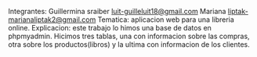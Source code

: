 Integrantes: Guillermina sraiber luit-guilleluit18@gmail.com
Mariana liptak-marianaliptak2@gmail.com
Tematica: aplicacion web para una libreria online.
Explicacion: este trabajo lo himos una base de datos en phpmyadmin. Hicimos tres tablas, una con informacion sobre las compras, otra sobre los productos(libros) y la ultima con informacion de los clientes.
